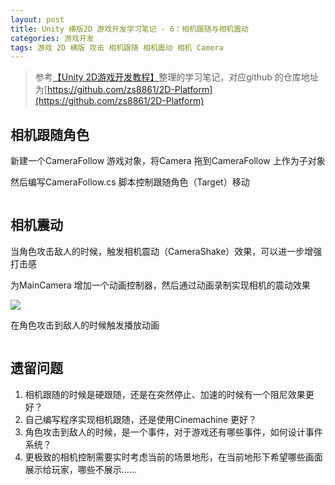 ```yaml
---
layout: post
title: Unity 横版2D 游戏开发学习笔记 - 6：相机跟随与相机震动
categories: 游戏开发
tags: 游戏 2D 横版 攻击 相机跟随 相机震动 相机 Camera 
---
```


>参考[【Unity 2D游戏开发教程】](https://www.bilibili.com/video/BV1sE411L7kV)整理的学习笔记，对应github 的仓库地址为[https://github.com/zs8861/2D-Platform](https://github.com/zs8861/2D-Platform)

## 相机跟随角色

新建一个CameraFollow 游戏对象，将Camera 拖到CameraFollow 上作为子对象

然后编写CameraFollow.cs 脚本控制跟随角色（Target）移动

```c#

```

## 相机震动

当角色攻击敌人的时候，触发相机震动（CameraShake）效果，可以进一步增强打击感

为MainCamera 增加一个动画控制器，然后通过动画录制实现相机的震动效果

![](../media/image/2024-11-03/.gif)

在角色攻击到敌人的时候触发播放动画

```c#

```

## 遗留问题

1. 相机跟随的时候是硬跟随，还是在突然停止、加速的时候有一个阻尼效果更好？
2. 自己编写程序实现相机跟随，还是使用Cinemachine 更好？
3. 角色攻击到敌人的时候，是一个事件，对于游戏还有哪些事件，如何设计事件系统？
4. 更极致的相机控制需要实时考虑当前的场景地形，在当前地形下希望哪些画面展示给玩家，哪些不展示……